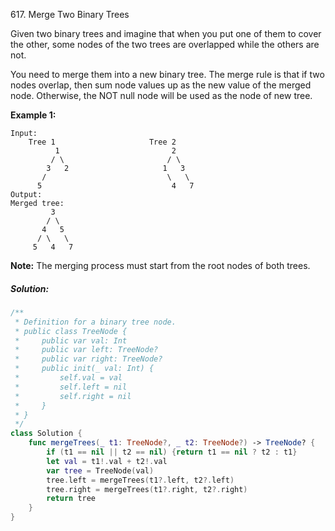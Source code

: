 617. Merge Two Binary Trees

Given two binary trees and imagine that when you put one of them to cover the other, some nodes of the two trees are overlapped while the others are not. 

You need to merge them into a new binary tree. The merge rule is that if two nodes overlap, then sum node values up as the new value of the merged node. Otherwise, the NOT null node will be used as the node of new tree.

**Example 1:**

```
Input: 
	Tree 1                     Tree 2                  
          1                         2                             
         / \                       / \                            
        3   2                     1   3                        
       /                           \   \                      
      5                             4   7                  
Output: 
Merged tree:
	     3
	    / \
	   4   5
	  / \   \ 
	 5   4   7
```

**Note:** The merging process must start from the root nodes of both trees.

##### Solution:

```swift
/**
 * Definition for a binary tree node.
 * public class TreeNode {
 *     public var val: Int
 *     public var left: TreeNode?
 *     public var right: TreeNode?
 *     public init(_ val: Int) {
 *         self.val = val
 *         self.left = nil
 *         self.right = nil
 *     }
 * }
 */
class Solution {
    func mergeTrees(_ t1: TreeNode?, _ t2: TreeNode?) -> TreeNode? {
        if (t1 == nil || t2 == nil) {return t1 == nil ? t2 : t1}
        let val = t1!.val + t2!.val
        var tree = TreeNode(val)
        tree.left = mergeTrees(t1?.left, t2?.left)
        tree.right = mergeTrees(t1?.right, t2?.right)
        return tree
    }
}
```

